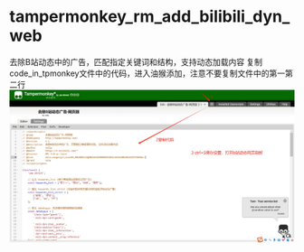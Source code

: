 # tampermonkey_rm_add_bilibili_dyn_web
去除B站动态中的广告，匹配指定关键词和结构，支持动态加载内容
复制code_in_tpmonkey文件中的代码，进入油猴添加，注意不要复制文件中的第一第二行
![Image text](https://github.com/lzy-Jolly/tampermonkey_rm_add_bilibili_dyn_web/blob/main/how%20to%20apply.png)
